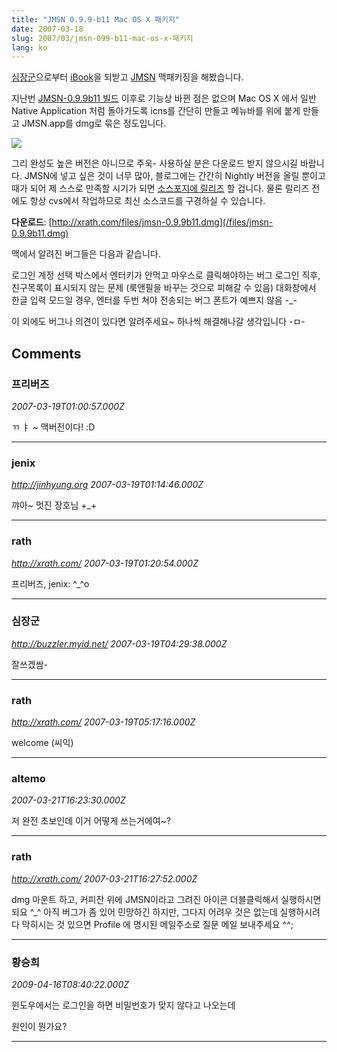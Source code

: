 ```yaml
---
title: "JMSN 0.9.9-b11 Mac OS X 패키지"
date: 2007-03-18
slug: 2007/03/jmsn-099-b11-mac-os-x-패키지
lang: ko
---
```


[심장군](http://buzzler.tistory.com/)으로부터 [iBook](http://lowendmac.com/pb2/ibook600.html)을 되받고 [JMSN](http://en.wikipedia.org/wiki/JMSN) 맥패키징을 해봤습니다.

지난번 [JMSN-0.9.9b11 빌드](/2007/03/jmsn-099b11-릴리즈-me2day와-연동) 이후로 기능상 바뀐 점은 없으며
Mac OS X 에서 일반 Native Application 처럼 돌아가도록 icns를 간단히 만들고 메뉴바를 위에 붙게 만들고 JMSN.app를 dmg로 묶은 정도입니다.

![](/img/jmsn_osx.jpg)

그리 완성도 높은 버전은 아니므로 주욱- 사용하실 분은 다운로드 받지 않으시길 바랍니다.
JMSN에 넣고 싶은 것이 너무 많아, 블로그에는 간간히 Nightly 버전을 올릴 뿐이고 
때가 되어 제 스스로 만족할 시기가 되면 [소스포지에 릴리즈](http://sourceforge.net/project/showfiles.php?group_id=47932&package_id=40957) 할 겁니다.
물론 릴리즈 전에도 항상 cvs에서 작업하므로 최신 소스코드를 구경하실 수 있습니다.

**다운로드**: [http://xrath.com/files/jmsn-0.9.9b11.dmg](/files/jmsn-0.9.9b11.dmg)

맥에서 알려진 버그들은 다음과 같습니다.

로그인 계정 선택 박스에서 엔터키가 안먹고 마우스로 클릭해야하는 버그
로그인 직후, 친구목록이 표시되지 않는 문제 (룩앤필을 바꾸는 것으로 피해갈 수 있음)
대화창에서 한글 입력 모드일 경우, 엔터를 두번 쳐야 전송되는 버그
폰트가 예쁘지 않음 -_-

이 외에도 버그나 의견이 있다면 알려주세요~ 하나씩 해결해나갈 생각입니다 -ㅁ-

## Comments

### 프리버즈
*2007-03-19T01:00:57.000Z*

ㄲ ㅑ ~ 맥버전이다! :D

---

### jenix
*http://jinhyung.org*
*2007-03-19T01:14:46.000Z*

꺄아~ 멋진 장호님 +_+

---

### rath
*http://xrath.com/*
*2007-03-19T01:20:54.000Z*

프리버즈, jenix: ^_^o

---

### 심장군
*http://buzzler.myid.net/*
*2007-03-19T04:29:38.000Z*

잘쓰겠쌈-

---

### rath
*http://xrath.com/*
*2007-03-19T05:17:16.000Z*

welcome (씨익)

---

### altemo
*2007-03-21T16:23:30.000Z*

저 완전 초보인데 이거 어떻게 쓰는거에여~?

---

### rath
*http://xrath.com/*
*2007-03-21T16:27:52.000Z*

dmg 마운트 하고, 커피잔 위에 JMSN이라고 그려진 아이콘 더블클릭해서 실행하시면 되요 ^_^
아직 버그가 좀 있어 민망하긴 하지만, 그다지 어려우 것은 없는데 실행하시려다 막히시는 것 있으면 Profile 에 명시된 메일주소로 질문 메일 보내주세요 ^^;

---

### 황승희
*2009-04-16T08:40:22.000Z*

윈도우에서는 로그인을 하면 비밀번호가 맞지 않다고 나오는데

원인이 뭔가요?

---

